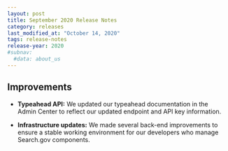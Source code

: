 ```yaml
---
layout: post
title: September 2020 Release Notes
category: releases
last_modified_at: "October 14, 2020"
tags: release-notes
release-year: 2020
#subnav:
  #data: about_us
---
```


## Improvements

* **Typeahead API:** We updated our typeahead documentation in the Admin Center to reflect our updated endpoint and API key information.

* **Infrastructure updates:** We made several back-end improvements to ensure a stable working environment for our developers who manage Search.gov components.
